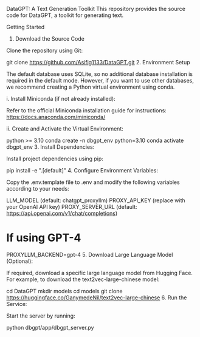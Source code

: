 DataGPT: A Text Generation Toolkit
This repository provides the source code for DataGPT, a toolkit for generating text.

Getting Started
1. Download the Source Code

Clone the repository using Git:

git clone https://github.com/Asifig1133/DataGPT.git
2. Environment Setup

The default database uses SQLite, so no additional database installation is required in the default mode. However, if you want to use other databases, we recommend creating a Python virtual environment using conda.

i. Install Miniconda (if not already installed):

Refer to the official Miniconda installation guide for instructions: https://docs.anaconda.com/miniconda/

ii. Create and Activate the Virtual Environment:

python >= 3.10 conda create -n dbgpt_env python=3.10
conda activate dbgpt_env
3. Install Dependencies:

Install project dependencies using pip:

pip install -e ".[default]"
4. Configure Environment Variables:

Copy the .env.template file to .env and modify the following variables according to your needs:

LLM_MODEL (default: chatgpt_proxyllm)
PROXY_API_KEY (replace with your OpenAI API key)
PROXY_SERVER_URL (default: https://api.openai.com/v1/chat/completions)

# If using GPT-4
PROXYLLM_BACKEND=gpt-4
5. Download Large Language Model (Optional):

If required, download a specific large language model from Hugging Face. For example, to download the text2vec-large-chinese model:

cd DataGPT
mkdir models
cd models
git clone https://huggingface.co/GanymedeNil/text2vec-large-chinese
6. Run the Service:

Start the server by running:

python dbgpt/app/dbgpt_server.py
